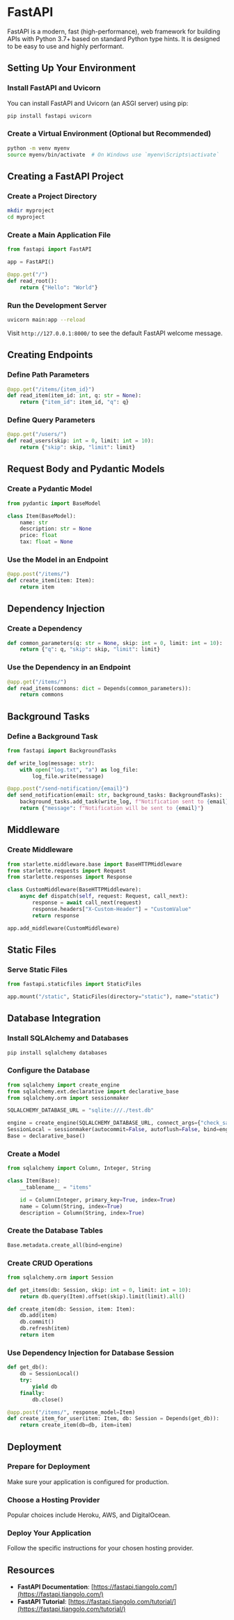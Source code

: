 # FastAPI

FastAPI is a modern, fast (high-performance), web framework for building APIs with Python 3.7+ based on standard Python type hints. It is designed to be easy to use and highly performant.

## Setting Up Your Environment

### Install FastAPI and Uvicorn

You can install FastAPI and Uvicorn (an ASGI server) using pip:

```bash
pip install fastapi uvicorn
```

### Create a Virtual Environment (Optional but Recommended)

```bash
python -m venv myenv
source myenv/bin/activate  # On Windows use `myenv\Scripts\activate`
```

## Creating a FastAPI Project

### Create a Project Directory

```bash
mkdir myproject
cd myproject
```

### Create a Main Application File

```py title="main.py"
from fastapi import FastAPI

app = FastAPI()

@app.get("/")
def read_root():
    return {"Hello": "World"}
```

### Run the Development Server

```bash
uvicorn main:app --reload
```

Visit `http://127.0.0.1:8000/` to see the default FastAPI welcome message.

## Creating Endpoints

### Define Path Parameters

```py
@app.get("/items/{item_id}")
def read_item(item_id: int, q: str = None):
    return {"item_id": item_id, "q": q}
```

### Define Query Parameters

```py
@app.get("/users/")
def read_users(skip: int = 0, limit: int = 10):
    return {"skip": skip, "limit": limit}
```

## Request Body and Pydantic Models

### Create a Pydantic Model

```py
from pydantic import BaseModel

class Item(BaseModel):
    name: str
    description: str = None
    price: float
    tax: float = None
```

### Use the Model in an Endpoint

```py
@app.post("/items/")
def create_item(item: Item):
    return item
```

## Dependency Injection

### Create a Dependency

```py
def common_parameters(q: str = None, skip: int = 0, limit: int = 10):
    return {"q": q, "skip": skip, "limit": limit}
```

### Use the Dependency in an Endpoint

```py
@app.get("/items/")
def read_items(commons: dict = Depends(common_parameters)):
    return commons
```

## Background Tasks

### Define a Background Task

```py
from fastapi import BackgroundTasks

def write_log(message: str):
    with open("log.txt", "a") as log_file:
        log_file.write(message)

@app.post("/send-notification/{email}")
def send_notification(email: str, background_tasks: BackgroundTasks):
    background_tasks.add_task(write_log, f"Notification sent to {email}")
    return {"message": f"Notification will be sent to {email}"}
```

## Middleware

### Create Middleware

```py
from starlette.middleware.base import BaseHTTPMiddleware
from starlette.requests import Request
from starlette.responses import Response

class CustomMiddleware(BaseHTTPMiddleware):
    async def dispatch(self, request: Request, call_next):
        response = await call_next(request)
        response.headers["X-Custom-Header"] = "CustomValue"
        return response

app.add_middleware(CustomMiddleware)
```

## Static Files

### Serve Static Files

```py
from fastapi.staticfiles import StaticFiles

app.mount("/static", StaticFiles(directory="static"), name="static")
```

## Database Integration

### Install SQLAlchemy and Databases

```bash
pip install sqlalchemy databases
```

### Configure the Database

```py
from sqlalchemy import create_engine
from sqlalchemy.ext.declarative import declarative_base
from sqlalchemy.orm import sessionmaker

SQLALCHEMY_DATABASE_URL = "sqlite:///./test.db"

engine = create_engine(SQLALCHEMY_DATABASE_URL, connect_args={"check_same_thread": False})
SessionLocal = sessionmaker(autocommit=False, autoflush=False, bind=engine)
Base = declarative_base()
```

### Create a Model

```py
from sqlalchemy import Column, Integer, String

class Item(Base):
    __tablename__ = "items"

    id = Column(Integer, primary_key=True, index=True)
    name = Column(String, index=True)
    description = Column(String, index=True)
```

### Create the Database Tables

```py
Base.metadata.create_all(bind=engine)
```

### Create CRUD Operations

```py
from sqlalchemy.orm import Session

def get_items(db: Session, skip: int = 0, limit: int = 10):
    return db.query(Item).offset(skip).limit(limit).all()

def create_item(db: Session, item: Item):
    db.add(item)
    db.commit()
    db.refresh(item)
    return item
```

### Use Dependency Injection for Database Session

```py
def get_db():
    db = SessionLocal()
    try:
        yield db
    finally:
        db.close()

@app.post("/items/", response_model=Item)
def create_item_for_user(item: Item, db: Session = Depends(get_db)):
    return create_item(db=db, item=item)
```

## Deployment

### Prepare for Deployment

Make sure your application is configured for production.

### Choose a Hosting Provider

Popular choices include Heroku, AWS, and DigitalOcean.

### Deploy Your Application

Follow the specific instructions for your chosen hosting provider.

## Resources

- **FastAPI Documentation**: [https://fastapi.tiangolo.com/](https://fastapi.tiangolo.com/)
- **FastAPI Tutorial**: [https://fastapi.tiangolo.com/tutorial/](https://fastapi.tiangolo.com/tutorial/)
